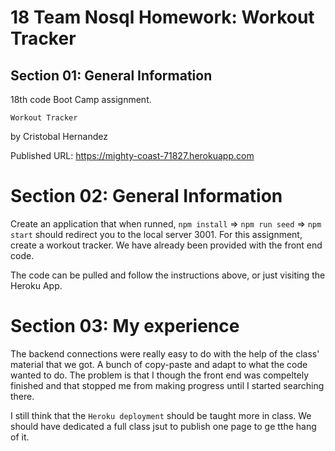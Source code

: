 # 18 Team Nosql Homework: Workout Tracker

## Section 01: General Information

18th code Boot Camp assignment.

`Workout Tracker`

by Cristobal Hernandez

Published URL: https://mighty-coast-71827.herokuapp.com

# Section 02: General Information

Create an application that when runned, `npm install` => `npm run seed` => `npm start` should redirect you to the local server 3001.
For this assignment, create a workout tracker. We have already been provided with the front end code.

The code can be pulled and follow the instructions above, or just visiting the Heroku App.

# Section 03: My experience

The backend connections were really easy to do with the help of the class' material that we got. A bunch of copy-paste and adapt to what the code wanted to do. The problem is that I though the front end was compeltely finished and that stopped me from making progress until I started searching there.

I still think that the `Heroku deployment` should be taught more in class. We should have dedicated a full class jsut to publish one page to ge tthe hang of it.
